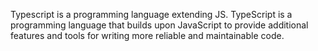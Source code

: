 Typescript is a programming language extending JS.
TypeScript is a programming language that builds upon JavaScript to provide additional features and tools for writing more reliable and maintainable code.